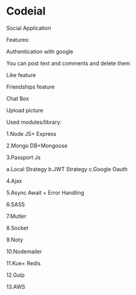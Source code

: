 # Codeial
Social Application 

Features:

Authentication with google 

You can post text and comments and delete them

Like feature

Friendships feature

Chat Box

Upload picture

Used modules/library:

1.Node JS+ Express 

2.Mongo DB+Mongoose

3.Passport Js

  a.Local Strategy
  b.JWT Strategy
  c.Google Oauth
  
4.Ajax

5.Async Await + Error Handling

6.SASS

7.Mutler

8.Socket

9.Noty

10.Nodemailer

11.Kue+ Redis

12.Gulp

13.AWS
